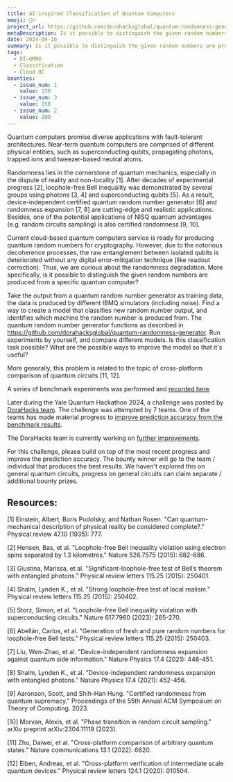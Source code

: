 ```yaml
---
title: AI-inspired Classification of Quantum Computers
emoji: 🧙‍♂️
project_url: https://github.com/dorahacksglobal/quantum-randomness-generator
metaDescription: Is it possible to distinguish the given random numbers are produced from a specific quantum computer? More generally, this problem is related to the topic of cross-platform comparison of quantum circuits.
date: 2024-04-16
summary: Is it possible to distinguish the given random numbers are produced from a specific quantum computer? More generally, this problem is related to the topic of cross-platform comparison of quantum circuits.
tags:
  - DI-QRNG
  - Classification
  - Cloud QC
bounties:
  - issue_num: 1
    value: 150
  - issue_num: 3
    value: 150
  - issue_num: 2
    value: 200
---
```


Quantum computers promise diverse applications with fault-tolerant architectures. Near-term quantum computers are comprised of different physical entities, such as superconducting qubits, propagating photons, trapped ions and tweezer-based neutral atoms.

Randomness lies in the cornerstone of quantum mechanics, especially in the dispute of reality and non-locality [1]. After decades of experimental progress [2], loophole-free Bell inequality was demonstrated by several groups using photons [3, 4] and superconducting qubits [5]. As a result, device-independent certified quantum random number generator [6] and randomness expansion [7, 8] are cutting-edge and realistic applications. Besides, one of the potential applications of NISQ quantum advantages (e.g. random circuits sampling) is also certified randomness [9, 10].

Current cloud-based quantum computers service is ready for producing quantum random numbers for cryptography. However, due to the notorious decoherence processes, the raw entanglement between isolated qubits is deteriorated without any digital error-mitigation technique (like readout correction). Thus, we are curious about the randomness degradation. More specifically, is it possible to distinguish the given random numbers are produced from a specific quantum computer?

Take the output from a quantum random number generator as training data, the data is produced by different IBMQ simulators (including noise). Find a way to create a model that classifies new random number output, and identifies which machine the random number is produced from. The quantum random number generator functions as described in https://github.com/dorahacksglobal/quantum-randomness-generator. Run experiments by yourself, and compare different models. Is this classification task possible? What are the possible ways to improve the model so that it's useful?

More generally, this problem is related to the topic of cross-platform comparison of quantum circuits [11, 12].

A series of benchmark experiments was performed and [recorded here](https://github.com/dorahacksglobal/quantum-randomness-generator/blob/QC-Prediction-Model/classification/RandomNumber_Classification.ipynb).

Later during the Yale Quantum Hackathon 2024, a challenge was posted by [DoraHacks team](https://dorahacks.io/hackathon/yquantum2024/dorahacks-challenge-track). The challenge was attempted by 7 teams. One of the teams has made material progress to [improve prediction accuracy from the benchmark results](https://dorahacks.io/buidl/11292).

The DoraHacks team is currently working on [further improvements](https://github.com/dorahacksglobal/quantum-randomness-generator/tree/QC-Prediction-Model/classification).

For this challenge, please build on top of the most recent progress and improve the prediction accuracy. The bounty winner will go to the team / individual that produces the best results. We haven't explored this on general quantum circuits, progress on general circuits can claim separate / additional bounty prizes.

## Resources:

[1] Einstein, Albert, Boris Podolsky, and Nathan Rosen. "Can quantum-mechanical description of physical reality be considered complete?." Physical review 47.10 (1935): 777.

[2] Hensen, Bas, et al. "Loophole-free Bell inequality violation using electron spins separated by 1.3 kilometres." Nature 526.7575 (2015): 682-686.

[3] Giustina, Marissa, et al. "Significant-loophole-free test of Bell’s theorem with entangled photons." Physical review letters 115.25 (2015): 250401.

[4] Shalm, Lynden K., et al. "Strong loophole-free test of local realism." Physical review letters 115.25 (2015): 250402.

[5] Storz, Simon, et al. "Loophole-free Bell inequality violation with superconducting circuits." Nature 617.7960 (2023): 265-270.

[6] Abellán, Carlos, et al. "Generation of fresh and pure random numbers for loophole-free Bell tests." Physical review letters 115.25 (2015): 250403.

[7] Liu, Wen-Zhao, et al. "Device-independent randomness expansion against quantum side information." Nature Physics 17.4 (2021): 448-451.

[8] Shalm, Lynden K., et al. "Device-independent randomness expansion with entangled photons." Nature Physics 17.4 (2021): 452-456.

[9] Aaronson, Scott, and Shih-Han Hung. "Certified randomness from quantum supremacy." Proceedings of the 55th Annual ACM Symposium on Theory of Computing. 2023.

[10] Morvan, Alexis, et al. "Phase transition in random circuit sampling." arXiv preprint arXiv:2304.11119 (2023).

[11] Zhu, Daiwei, et al. "Cross-platform comparison of arbitrary quantum states." Nature communications 13.1 (2022): 6620.

[12] Elben, Andreas, et al. "Cross-platform verification of intermediate scale quantum devices." Physical review letters 124.1 (2020): 010504.
